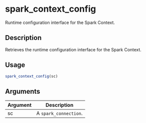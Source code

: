 # spark_context_config


Runtime configuration interface for the Spark Context.




## Description

Retrieves the runtime configuration interface for the Spark Context.





## Usage
```r
spark_context_config(sc)
```




## Arguments


Argument      |Description
------------- |----------------
sc | A ``spark_connection``.






